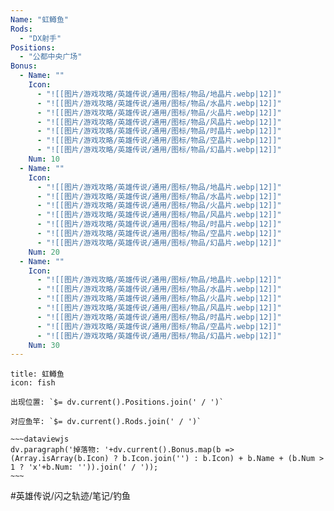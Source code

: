 ```yaml
---
Name: "虹鳟鱼"
Rods:
  - "DX射手"
Positions:
  - "公都中央广场"
Bonus:
  - Name: ""
    Icon: 
      - "![[图片/游戏攻略/英雄传说/通用/图标/物品/地晶片.webp|12]]"
      - "![[图片/游戏攻略/英雄传说/通用/图标/物品/水晶片.webp|12]]"
      - "![[图片/游戏攻略/英雄传说/通用/图标/物品/火晶片.webp|12]]"
      - "![[图片/游戏攻略/英雄传说/通用/图标/物品/风晶片.webp|12]]"
      - "![[图片/游戏攻略/英雄传说/通用/图标/物品/时晶片.webp|12]]"
      - "![[图片/游戏攻略/英雄传说/通用/图标/物品/空晶片.webp|12]]"
      - "![[图片/游戏攻略/英雄传说/通用/图标/物品/幻晶片.webp|12]]"
    Num: 10
  - Name: ""
    Icon: 
      - "![[图片/游戏攻略/英雄传说/通用/图标/物品/地晶片.webp|12]]"
      - "![[图片/游戏攻略/英雄传说/通用/图标/物品/水晶片.webp|12]]"
      - "![[图片/游戏攻略/英雄传说/通用/图标/物品/火晶片.webp|12]]"
      - "![[图片/游戏攻略/英雄传说/通用/图标/物品/风晶片.webp|12]]"
      - "![[图片/游戏攻略/英雄传说/通用/图标/物品/时晶片.webp|12]]"
      - "![[图片/游戏攻略/英雄传说/通用/图标/物品/空晶片.webp|12]]"
      - "![[图片/游戏攻略/英雄传说/通用/图标/物品/幻晶片.webp|12]]"
    Num: 20
  - Name: ""
    Icon:
      - "![[图片/游戏攻略/英雄传说/通用/图标/物品/地晶片.webp|12]]"
      - "![[图片/游戏攻略/英雄传说/通用/图标/物品/水晶片.webp|12]]"
      - "![[图片/游戏攻略/英雄传说/通用/图标/物品/火晶片.webp|12]]"
      - "![[图片/游戏攻略/英雄传说/通用/图标/物品/风晶片.webp|12]]"
      - "![[图片/游戏攻略/英雄传说/通用/图标/物品/时晶片.webp|12]]"
      - "![[图片/游戏攻略/英雄传说/通用/图标/物品/空晶片.webp|12]]"
      - "![[图片/游戏攻略/英雄传说/通用/图标/物品/幻晶片.webp|12]]"
    Num: 30
---
```

```ad-abstract
title: 虹鳟鱼
icon: fish

出现位置: `$= dv.current().Positions.join(' / ')`

对应鱼竿: `$= dv.current().Rods.join(' / ')`

~~~dataviewjs
dv.paragraph('掉落物: '+dv.current().Bonus.map(b => (Array.isArray(b.Icon) ? b.Icon.join('') : b.Icon) + b.Name + (b.Num > 1 ? 'x'+b.Num: '')).join(' / '));
~~~

```

#英雄传说/闪之轨迹/笔记/钓鱼